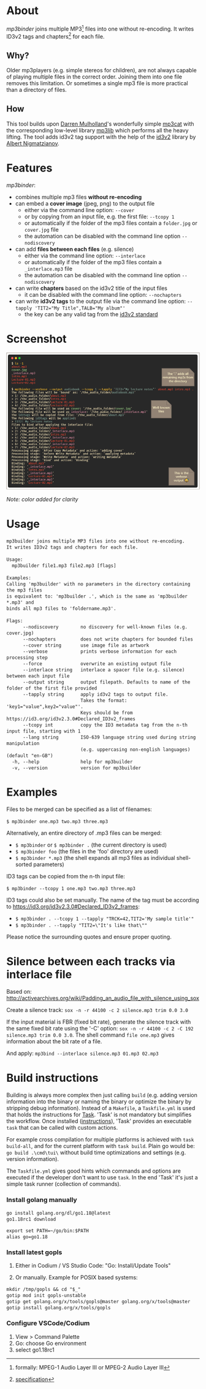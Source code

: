 # About

_mp3binder_ joins multiple MP3[^1] files into one without re-encoding. It writes ID3v2 tags and chapters[^2] for each file.

## Why?

Older mp3players (e.g. simple stereos for children), are not always capable of playing multiple files in the correct order. Joining them into one file removes this limitation. Or sometimes a single mp3 file is more practical than a directory of files.

## How

This tool builds upon [Darren Mulholland](https://github.com/dmulholl)'s wonderfully simple [mp3cat](https://github.com/dmulholl/mp3cat) with the corresponding low-level library [mp3lib](https://github.com/dmulholl/mp3lib) which performs all the heavy lifting. The tool adds id3v2 tag support with the help of the [id3v2](https://github.com/bogem/id3v2) library by [Albert Nigmatzianov](https://github.com/bogem).

# Features

_mp3binder_:

- combines multiple mp3 files **without re-encoding**
- can embed a **cover image** (jpeg, png) to the output file
  - either via the command line option: `--cover`
  - or by copying from an input file, e.g. the first file: `--tcopy 1`
  - or automatically if the folder of the mp3 files contain a `folder.jpg` or `cover.jpg` file
  - the automation can be disabled with the command line option `--nodiscovery`
- can add **files between each files** (e.g. silence)
  - either via the command line option: `--interlace`
  - or automatically if the folder of the mp3 files contain a `_interlace.mp3` file
  - the automation can be disabled with the command line option `--nodiscovery`
- can write **chapters** based on the id3v2 title of the input files
  - it can be disabled with the command line option: `--nochapters`
- can write **id3v2 tags** to the output file via the command line option: `--tapply 'TIT2="My Title",TALB="My album"'`
  - the key can be any valid tag from the [id3v2 standard](https://id3.org/id3v2.3.0#Declared_ID3v2_frames)

# Screenshot

![screenshot of the interface](doc/interface.png)

_Note: color added for clarity_

# Usage

```
mp3builder joins multiple MP3 files into one without re-encoding.
It writes ID3v2 tags and chapters for each file.

Usage:
  mp3builder file1.mp3 file2.mp3 [flags]

Examples:
Calling 'mp3builder' with no parameters in the directory containing the mp3 files
is equivalent to: 'mp3builder .', which is the same as 'mp3builder *.mp3' and
binds all mp3 files to 'foldername.mp3'.

Flags:
      --nodiscovery        no discovery for well-known files (e.g. cover.jpg)
      --nochapters         does not write chapters for bounded files
      --cover string       use image file as artwork
      --verbose            prints verbose information for each processing step
      --force              overwrite an existing output file
      --interlace string   interlace a spacer file (e.g. silence) between each input file
      --output string      output filepath. Defaults to name of the folder of the first file provided
      --tapply string      apply id3v2 tags to output file.
                           Takes the format: 'key1="value",key2="value"'.
                           Keys should be from https://id3.org/id3v2.3.0#Declared_ID3v2_frames
      --tcopy int          copy the ID3 metadata tag from the n-th input file, starting with 1
      --lang string        ISO-639 language string used during string manipulation
                           (e.g. uppercasing non-english languages) (default "en-GB")
  -h, --help               help for mp3builder
  -v, --version            version for mp3builder
```

# Examples

Files to be merged can be specified as a list of filenames:

`$ mp3binder one.mp3 two.mp3 three.mp3`

Alternatively, an entire directory of .mp3 files can be merged:

- `$ mp3binder` or `$ mp3binder .` (the current directory is used)
- `$ mp3binder foo` (the files in the 'foo' directory are used)
- `$ mp3binder *.mp3` (the shell expands all mp3 files as individual shell-sorted parameters)

ID3 tags can be copied from the n-th input file:

`$ mp3binder --tcopy 1 one.mp3 two.mp3 three.mp3`

ID3 tags could also be set manually. The name of the tag must be according to https://id3.org/id3v2.3.0#Declared_ID3v2_frames:

- `$ mp3binder . --tcopy 1 --tapply "TRCK=42,TIT2='My sample title'"`
- `$ mp3binder . --tapply "TIT2=\"It's like that\""`

Please notice the surrounding quotes and ensure proper quoting.

# Silence between each tracks via interlace file

Based on: http://activearchives.org/wiki/Padding_an_audio_file_with_silence_using_sox

Create a silence track: `sox -n -r 44100 -c 2 silence.mp3 trim 0.0 3.0`

If the input material is FBR (fixed bit rate), generate the silence track with the same fixed bit rate using the '-C' option: `sox -n -r 44100 -c 2 -C 192 silence.mp3 trim 0.0 3.0`. The shell command `file one.mp3` gives information about the bit rate of a file.

And apply: `mp3bind --interlace silence.mp3 01.mp3 02.mp3`

# Build instructions

Building is always more complex then just calling `build` (e.g. adding version information into the binary or naming the binary or optimize the binary by stripping debug information). Instead of a `Makefile`, a `Taskfile.yml` is used that holds the instructions for [Task](https://taskfile.dev). 'Task' is not mandatory but simplifies the workflow. Once installed ([instructions](https://taskfile.dev/#/installation)), 'Task' provides an executable `task` that can be called with custom actions.

For example cross compilation for multiple platforms is achieved with `task build-all`, and for the current platform with `task build`. Plain go would be: `go build .\cmd\tui\` without build time optimizations and settings (e.g. version information).

The `Taskfile.yml` gives good hints which commands and options are executed if the developer don't want to use `task`. In the end 'Task' it's just a simple task runner (collection of commands).


### Install golang manually

```
go install golang.org/dl/go1.18@latest
go1.18rc1 download
```

```
export set PATH=~/go/bin:$PATH
alias go=go1.18
```
### Install latest gopls

1. Either in Codium / VS Studio Code: "Go: Install/Update Tools"

2. Or manually. Example for POSIX based systems:

```
mkdir /tmp/gopls && cd "$_"
gotip mod init gopls-unstable
gotip get golang.org/x/tools/gopls@master golang.org/x/tools@master
gotip install golang.org/x/tools/gopls
```

### Configure VSCode/Codium

1. View > Command Palette
2. Go: choose Go environment
3. select go1.18rc1

[^1]: formally: MPEG-1 Audio Layer III or MPEG-2 Audio Layer III
[^2]: [specification](https://id3.org/id3v2-chapters-1.0)

